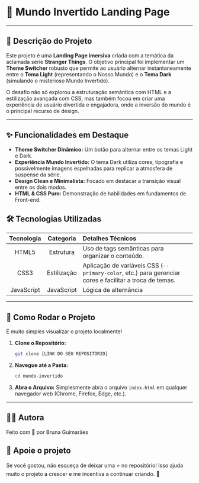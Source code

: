 # 🌌 Mundo Invertido Landing Page
--- 
## 📝 Descrição do Projeto

Este projeto é uma **Landing Page imersiva** criada com a temática da aclamada série **Stranger Things**. O objetivo principal foi implementar um **Theme Switcher** robusto que permite ao usuário alternar instantaneamente entre o **Tema Light** (representando o Nosso Mundo) e o **Tema Dark** (simulando o misterioso Mundo Invertido).

O desafio não só explorou a estruturação semântica com HTML e a estilização avançada com CSS, mas também focou em criar uma experiência de usuário divertida e engajadora, onde a inversão do mundo é o principal recurso de design.

---

## ✨ Funcionalidades em Destaque

* **Theme Switcher Dinâmico:** Um botão para alternar entre os temas Light e Dark.
* **Experiência Mundo Invertido:** O tema Dark utiliza cores, tipografia e possivelmente imagens espelhadas para replicar a atmosfera de suspense da série.
* **Design $\text{Clean}$ e Minimalista:** Focado em destacar a transição visual entre os dois modos.
* **HTML & CSS Puro:** Demonstração de habilidades em fundamentos de Front-end.

## 🛠️ Tecnologias Utilizadas

| Tecnologia | Categoria | Detalhes Técnicos |
| :---: | :---: | :--- |
| $\text{HTML}5$ | Estrutura | Uso de tags semânticas para organizar o conteúdo. |
| $\text{CSS}3$ | Estilização | Aplicação de variáveis $\text{CSS}$ (`--primary-color`, etc.) para gerenciar cores e facilitar a troca de temas. |
| $\text{JavaScript}$ |$\text{JavaScript}$ | Lógica de alternância | Lógica de alternância (adicionar/remover classes) para o Theme Switcher funcionar após o clique. |
---

## 🚀 Como Rodar o Projeto

É muito simples visualizar o projeto localmente!

1.  **Clone o Repositório:**
    ```bash
    git clone [LINK DO SEU REPOSITÓRIO]
    ```
2.  **Navegue até a Pasta:**
    ```bash
    cd mundo-invertido
    ```
3.  **Abra o Arquivo:**
    Simplesmente abra o arquivo `index.html` em qualquer navegador web (Chrome, Firefox, Edge, etc.).
---

## 👩‍💻 Autora

Feito com 💛 por Bruna Guimarães

## 🌟 Apoie o projeto

Se você gostou, não esqueça de deixar uma ⭐ no repositório!
Isso ajuda muito o projeto a crescer e me incentiva a continuar criando. 🙌
